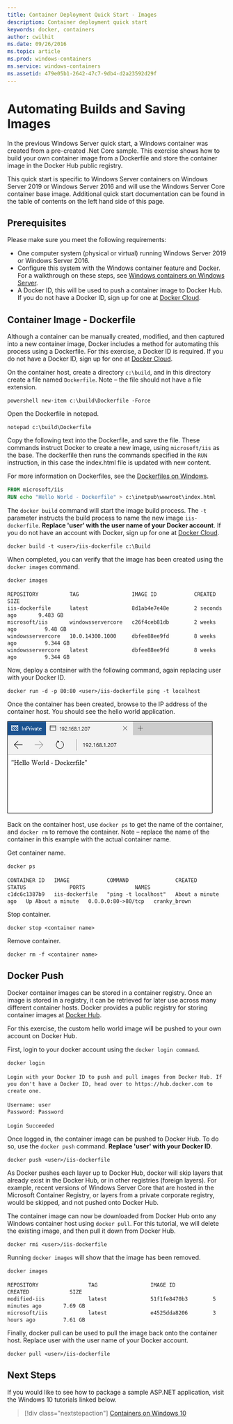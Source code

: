 ```yaml
---
title: Container Deployment Quick Start - Images
description: Container deployment quick start
keywords: docker, containers
author: cwilhit
ms.date: 09/26/2016
ms.topic: article
ms.prod: windows-containers
ms.service: windows-containers
ms.assetid: 479e05b1-2642-47c7-9db4-d2a23592d29f
---
```


# Automating Builds and Saving Images

In the previous Windows Server quick start, a Windows container was created from a pre-created .Net Core sample. This exercise shows how to build your own container image from a Dockerfile and store the container image in the Docker Hub public registry.

This quick start is specific to Windows Server containers on Windows Server 2019 or Windows Server 2016 and will use the Windows Server Core container base image. Additional quick start documentation can be found in the table of contents on the left hand side of this page.

## Prerequisites

Please make sure you meet the following requirements:

- One computer system (physical or virtual) running Windows Server 2019 or Windows Server 2016.
- Configure this system with the Windows container feature and Docker. For a walkthrough on these steps, see [Windows containers on Windows Server](./quick-start-windows-server.md).
- A Docker ID, this will be used to push a container image to Docker Hub. If you do not have a Docker ID, sign up for one at [Docker Cloud](https://cloud.docker.com/).

## Container Image - Dockerfile

Although a container can be manually created, modified, and then captured into a new container image, Docker includes a method for automating this process using a Dockerfile. For this exercise, a Docker ID is required. If you do not have a Docker ID, sign up for one at [Docker Cloud](https://cloud.docker.com/).

On the container host, create a directory `c:\build`, and in this directory create a file named `Dockerfile`. Note – the file should not have a file extension.

```console
powershell new-item c:\build\Dockerfile -Force
```

Open the Dockerfile in notepad.

```console
notepad c:\build\Dockerfile
```

Copy the following text into the Dockerfile, and save the file. These commands instruct Docker to create a new image, using `microsoft/iis` as the base. The dockerfile then runs the commands specified in the `RUN` instruction, in this case the index.html file is updated with new content.

For more information on Dockerfiles, see the [Dockerfiles on Windows](../manage-docker/manage-windows-dockerfile.md).

```dockerfile
FROM microsoft/iis
RUN echo "Hello World - Dockerfile" > c:\inetpub\wwwroot\index.html
```

The `docker build` command will start the image build process. The `-t` parameter instructs the build process to name the new image `iis-dockerfile`. **Replace 'user' with the user name of your Docker account**. If you do not have an account with Docker, sign up for one at [Docker Cloud](https://cloud.docker.com/).

```console
docker build -t <user>/iis-dockerfile c:\Build
```

When completed, you can verify that the image has been created using the `docker images` command.

```console
docker images

REPOSITORY          TAG                 IMAGE ID            CREATED             SIZE
iis-dockerfile      latest              8d1ab4e7e48e        2 seconds ago       9.483 GB
microsoft/iis       windowsservercore   c26f4ceb81db        2 weeks ago         9.48 GB
windowsservercore   10.0.14300.1000     dbfee88ee9fd        8 weeks ago         9.344 GB
windowsservercore   latest              dbfee88ee9fd        8 weeks ago         9.344 GB
```

Now, deploy a container with the following command, again replacing user with your Docker ID.

```console
docker run -d -p 80:80 <user>/iis-dockerfile ping -t localhost
```

Once the container has been created, browse to the IP address of the container host. You should see the hello world application.

![](media/dockerfile2.png)

Back on the container host, use `docker ps` to get the name of the container, and `docker rm` to remove the container. Note – replace the name of the container in this example with the actual container name.

Get container name.

```console
docker ps

CONTAINER ID   IMAGE            COMMAND               CREATED              STATUS              PORTS                NAMES
c1dc6c1387b9   iis-dockerfile   "ping -t localhost"   About a minute ago   Up About a minute   0.0.0.0:80->80/tcp   cranky_brown
```

Stop container.

```console
docker stop <container name>
```

Remove container.

```console
docker rm -f <container name>
```

## Docker Push

Docker container images can be stored in a container registry. Once an image is stored in a registry, it can be retrieved for later use across many different container hosts. Docker provides a public registry for storing container images at [Docker Hub](https://hub.docker.com/).

For this exercise, the custom hello world image will be pushed to your own account on Docker Hub.

First, login to your docker account using the `docker login command`.

```console
docker login

Login with your Docker ID to push and pull images from Docker Hub. If you don't have a Docker ID, head over to https://hub.docker.com to create one.

Username: user
Password: Password

Login Succeeded
```

Once logged in, the container image can be pushed to Docker Hub. To do so, use the `docker push` command. **Replace 'user' with your Docker ID**. 

```console
docker push <user>/iis-dockerfile
```

As Docker pushes each layer up to Docker Hub, docker will skip layers that already exist in the Docker Hub, or in other registries (foreign layers).  For example, recent versions of Windows Server Core that are hosted in the Microsoft Container Registry, or layers from a private corporate registry, would be skipped, and not pushed onto Docker Hub.

The container image can now be downloaded from Docker Hub onto any Windows container host using `docker pull`. For this tutorial, we will delete the existing image, and then pull it down from Docker Hub. 

```console
docker rmi <user>/iis-dockerfile
```

Running `docker images` will show that the image has been removed.

```console
docker images

REPOSITORY                TAG                 IMAGE ID            CREATED             SIZE
modified-iis              latest              51f1fe8470b3        5 minutes ago       7.69 GB
microsoft/iis             latest              e4525dda8206        3 hours ago         7.61 GB
```

Finally, docker pull can be used to pull the image back onto the container host. Replace user with the user name of your Docker account. 

```
docker pull <user>/iis-dockerfile
```

## Next Steps

If you would like to see how to package a sample ASP.NET application, visit the Windows 10 tutorials linked below.

> [!div class="nextstepaction"]
> [Containers on Windows 10](./set-up-environment?tabs=Windows-10-Client)
